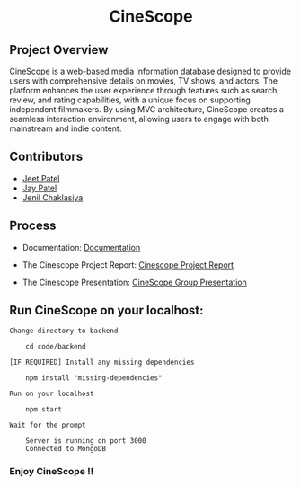 <div align = "center"> 

# CineScope

</div>

## Project Overview
CineScope is a web-based media information database designed to provide users with comprehensive details on movies, TV shows, and actors. The platform enhances the user experience through features such as search, review, and rating capabilities, with a unique focus on supporting independent filmmakers. By using MVC architecture, CineScope creates a seamless interaction environment, allowing users to engage with both mainstream and indie content.

## Contributors
- [Jeet Patel](https://github.com/Jeet0410) 
- [Jay Patel](https://github.com/JAY0103) 
- [Jenil Chaklasiya](https://github.com/Chaklasiya10)

## Process
- Documentation: [Documentation](./Docs/)

- The Cinescope Project Report: [Cinescope Project Report](./report.md)

- The Cinescope Presentation: [CineScope Group Presentation](./Docs/CineScope_ppt.pdf)

## Run CineScope on your localhost:


`Change directory to backend`

        cd code/backend

`[IF REQUIRED] Install any missing dependencies`

        npm install "missing-dependencies"

`Run on your localhost`

        npm start

`Wait for the prompt`

        Server is running on port 3000
        Connected to MongoDB

### Enjoy CineScope !!